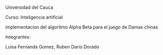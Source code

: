 Universidad del Cauca

Curso: 
Inteligencia artificial 

implementacion del algoritmo Alpha Beta para el juego de Damas chinas

Integrantes:

Luisa Fernanda Gomez,
Ruben Dario Dorado
